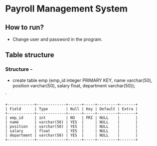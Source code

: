 # Payroll Management System

## How to run?
- Change user and password in the program.

## Table structure
### Structure - 
- create table emp (emp_id integer PRIMARY KEY, name varchar(50), position varchar(50), salary float, department varchar(50));

`

    +------------+-------------+------+-----+---------+-------+
    | Field      | Type        | Null | Key | Default | Extra |
    +------------+-------------+------+-----+---------+-------+
    | emp_id     | int         | NO   | PRI | NULL    |       |
    | name       | varchar(50) | YES  |     | NULL    |       |
    | position   | varchar(50) | YES  |     | NULL    |       |
    | salary     | float       | YES  |     | NULL    |       |
    | department | varchar(50) | YES  |     | NULL    |       |
    +------------+-------------+------+-----+---------+-------+

